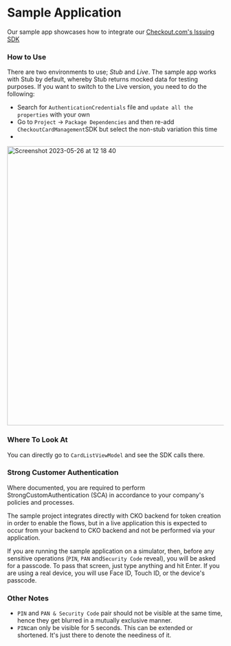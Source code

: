 # Sample Application

Our sample app showcases how to integrate our [Checkout.com's Issuing SDK](https://github.com/checkout/CheckoutCardManagement-iOS)

### How to Use
There are two environments to use; *Stub* and *Live*. The sample app works with Stub by default, whereby Stub returns mocked data for testing purposes. If you want to switch to the Live version, you need to do the following:

 - Search for `AuthenticationCredentials` file and `update all the properties` with your own
 - Go to `Project` -> `Package Dependencies` and then re-add `CheckoutCardManagement`SDK but select the non-stub variation this time
 - 
<img width="648" alt="Screenshot 2023-05-26 at 12 18 40" src="https://github.com/checkout/CheckoutCardManagement-iOS/assets/125963311/341b776c-278d-414e-8bf8-3f471aab668f">

### Where To Look At

You can directly go to `CardListViewModel` and see the SDK calls there.

### Strong Customer Authentication
Where documented, you are required to perform StrongCustomAuthentication (SCA) in accordance to your company's policies and processes.

The sample project integrates directly with CKO backend for token creation in order to enable the flows, but in a live application this is expected to occur from your backend to CKO backend and not be performed via your application.

If you are running the sample application on a simulator, then, before any sensitive operations (`PIN`, `PAN` and`Security Code` reveal), you will be asked for a passcode. To pass that screen, just type anything and hit Enter. If you are using a real device, you will use Face ID, Touch ID, or the device's passcode.

### Other Notes
- `PIN` and `PAN & Security Code` pair should not be visible at the same time, hence they get blurred in a mutually exclusive manner.
- `PIN`can only be visible for 5 seconds. This can be extended or shortened. It's just there to denote the neediness of it.
